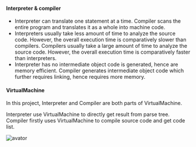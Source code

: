 #### Interpreter & compiler
- Interpreter can translate one statement at a time. Compiler scans the entire program and translates it as a whole into machine code.
- Interpreters usually take less amount of time to analyze the source code. However, the overall execution time is comparatively slower than compilers. Compilers usually take a large amount of time to analyze the source code. However, the overall execution time is comparatively faster than interpreters.
- Interpreter has no intermediate object code is generated, hence are memory efficient. Compiler generates intermediate object code which further requires linking, hence requires more memory.

#### VirtualMachine
In this project, Interpreter and Compiler are both parts of VirtualMachine.

Interpreter use VirtualMachine to directly get result from parse tree. Compiler firstly uses VirtualMachine to compile source code and get code list.

![avator](A11.png)

